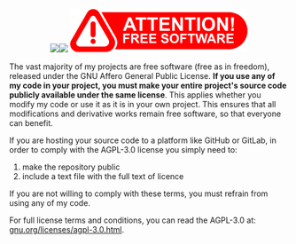 <div align="center">
  <img src="https://github-readme-stats.vercel.app/api?username=michaelkolesidis&count_private=true&show_icons=true&include_all_commits=true&hide_border=true&hide_title=true" /><img src="https://github-readme-stats.vercel.app/api/top-langs/?username=michaelkolesidis&langs_count=10&hide_title=true&hide_border=true&layout=compact" />
    <img src="attention-free-software.png" />
</div>  


The vast majority of my projects are free software (free as in freedom), released under the GNU Affero General Public License. **If you use any of my code in your project, you must make your entire project's source code publicly available under the same license**. This applies whether you modify my code or use it as it is in your own project. This ensures that all modifications and derivative works remain free software, so that everyone can benefit. 

If you are hosting your source code to a platform like GitHub or GitLab, in order to comply with the AGPL-3.0 license you simply need to:

1. make the repository public    
2. include a text file with the full text of licence

If you are not willing to comply with these terms, you must refrain from using any of my code.

For full license terms and conditions, you can read the AGPL-3.0 at: [gnu.org/licenses/agpl-3.0.html](gnu.org/licenses/agpl-3.0.html).
